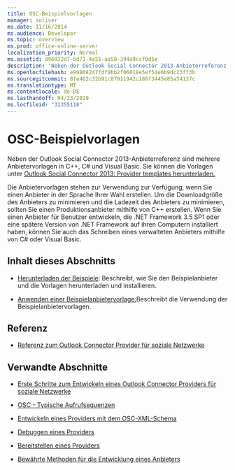 ```yaml
---
title: OSC-Beispielvorlagen
manager: soliver
ms.date: 11/16/2014
ms.audience: Developer
ms.topic: overview
ms.prod: office-online-server
localization_priority: Normal
ms.assetid: 896932d7-bd71-4a55-aa58-394a9ccf0d5e
description: 'Neben der Outlook Social Connector 2013-Anbieterreferenz sind mehrere Anbietervorlagen in C++, C# und Visual Basic. Sie können die Vorlagen unter Outlook Social Connector 2013: Anbietervorlagen herunterladen.'
ms.openlocfilehash: e99808247fdf9bb2f06018e5ef54e6b9dc23ff3b
ms.sourcegitcommit: 8fe462c32b91c87911942c188f3445e85a54137c
ms.translationtype: MT
ms.contentlocale: de-DE
ms.lasthandoff: 04/23/2019
ms.locfileid: "32355118"
---
```

# <a name="osc-sample-templates"></a>OSC-Beispielvorlagen

Neben der Outlook Social Connector 2013-Anbieterreferenz sind mehrere Anbietervorlagen in C++, C# und Visual Basic. Sie können die Vorlagen unter [Outlook Social Connector 2013: Provider templates herunterladen.](https://code.msdn.microsoft.com/Outlook-Social-Connector-73fd8d2c)
  
Die Anbietervorlagen stehen zur Verwendung zur Verfügung, wenn Sie einen Anbieter in der Sprache Ihrer Wahl erstellen. Um die Downloadgröße des Anbieters zu minimieren und die Ladezeit des Anbieters zu minimieren, sollten Sie einen Produktionsanbieter mithilfe von C++ erstellen. Wenn Sie einen Anbieter für Benutzer entwickeln, die .NET Framework 3.5 SP1 oder eine spätere Version von .NET Framework auf ihren Computern installiert haben, können Sie auch das Schreiben eines verwalteten Anbieters mithilfe von C# oder Visual Basic.
  
## <a name="in-this-section"></a>Inhalt dieses Abschnitts

- [Herunterladen der Beispiele](downloading-the-samples.md): Beschreibt, wie Sie den Beispielanbieter und die Vorlagen herunterladen und installieren.
    
- [Anwenden einer Beispielanbietervorlage:](applying-a-sample-provider-template.md)Beschreibt die Verwendung der Beispielanbietervorlagen.
    
## <a name="reference"></a>Referenz

- [Referenz zum Outlook Connector Provider für soziale Netzwerke](outlook-social-connector-provider-reference-0.md)
  
## <a name="related-sections"></a>Verwandte Abschnitte

- [Erste Schritte zum Entwickeln eines Outlook Connector Providers für soziale Netzwerke](getting-started-with-developing-an-outlook-social-connector-provider.md)
  
- [OSC - Typische Aufrufsequenzen](osc-typical-calling-sequences.md)
  
- [Entwickeln eines Providers mit dem OSC-XML-Schema](developing-a-provider-with-the-osc-xml-schema.md)
  
- [Debuggen eines Providers](debugging-a-provider.md)
  
- [Bereitstellen eines Providers](deploying-a-provider.md)
  
- [Bewährte Methoden für die Entwicklung eines Anbieters](best-practices-for-developing-a-provider.md)
  

